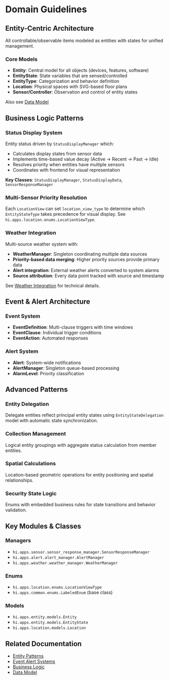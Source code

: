 # Domain Guidelines

## Entity-Centric Architecture

All controllable/observable items modeled as entities with states for unified management.

### Core Models
- **Entity**: Central model for all objects (devices, features, software)
- **EntityState**: State variables that are sensed/controlled
- **EntityType**: Categorization and behavior definition
- **Location**: Physical spaces with SVG-based floor plans
- **Sensor/Controller**: Observation and control of entity states

Also see [Data Model](../shared/data-model.md)

## Business Logic Patterns

### Status Display System
Entity status driven by `StatusDisplayManager` which:
- Calculates display states from sensor data
- Implements time-based value decay (Active → Recent → Past → Idle)
- Resolves priority when entities have multiple sensors
- Coordinates with frontend for visual representation

**Key Classes**: `StatusDisplayManager`, `StatusDisplayData`, `SensorResponseManager`

### Multi-Sensor Priority Resolution
Each `LocationView` can set `location_view_type` to determine which `EntityStateType` takes precedence for visual display. See `hi.apps.location.enums.LocationViewType`.

### Weather Integration
Multi-source weather system with:
- **WeatherManager**: Singleton coordinating multiple data sources
- **Priority-based data merging**: Higher priority sources provide primary data
- **Alert integration**: External weather alerts converted to system alarms
- **Source attribution**: Every data point tracked with source and timestamp

See [Weather Integration](../integrations/weather-integration.md) for technical details.

## Event & Alert Architecture

### Event System
- **EventDefinition**: Multi-clause triggers with time windows
- **EventClause**: Individual trigger conditions
- **EventAction**: Automated responses

### Alert System
- **Alert**: System-wide notifications
- **AlertManager**: Singleton queue-based processing
- **AlarmLevel**: Priority classification

## Advanced Patterns

### Entity Delegation
Delegate entities reflect principal entity states using `EntityStateDelegation` model with automatic state synchronization.

### Collection Management
Logical entity groupings with aggregate status calculation from member entities.

### Spatial Calculations
Location-based geometric operations for entity positioning and spatial relationships.

### Security State Logic
Enums with embedded business rules for state transitions and behavior validation.

## Key Modules & Classes

### Managers
- `hi.apps.sensor.sensor_response_manager.SensorResponseManager`
- `hi.apps.alert.alert_manager.AlertManager`
- `hi.apps.weather.weather_manager.WeatherManager`

### Enums
- `hi.apps.location.enums.LocationViewType`
- `hi.apps.common.enums.LabeledEnum` (base class)

### Models
- `hi.apps.entity.models.Entity`
- `hi.apps.entity.models.EntityState`
- `hi.apps.location.models.Location`

## Related Documentation
- [Entity Patterns](entity-patterns.md)
- [Event Alert Systems](event-alert-systems.md)
- [Business Logic](business-logic.md)
- [Data Model](../shared/data-model.md)
